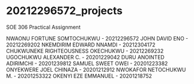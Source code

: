 # 20212296572_projects
SOE 306 Practical Assignment

NWAONU FORTUNE SOMTOCHUKWU - 20212296572
JOHN DAVID ENO - 20212269202
NKEMDIRIM EDWARD NNAMDI - 20212304172
CHUKWUNEKE RIGHTEOUSNESS OKECHUKWU - 20212269232
UGOCHUKWU ALEXANDER C. - 20201229042
DURU ANOINTED ADIRIMCHI - 20201239812
SAMUEL SWEET OWEI - 20201223382
ONYEKWERE JOEL CHINAZA - 20201212912
NWOKAFOR NETOCHUKWU M. - 20201253322
OKENYI EZE EMMANUEL - 20201218752
